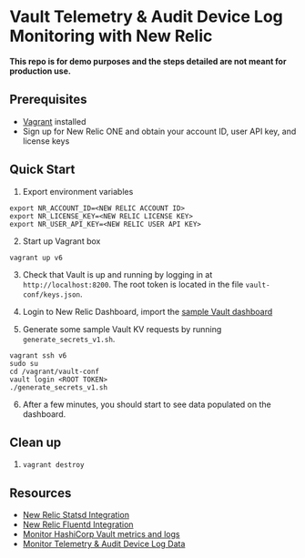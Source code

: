 # Vault Telemetry & Audit Device Log Monitoring with New Relic

**This repo is for demo purposes and the steps detailed are not meant for production use.**

## Prerequisites

* [Vagrant](https://www.vagrantup.com/downloads) installed 
* Sign up for New Relic ONE and obtain your account ID, user API key, and license keys

## Quick Start

1. Export environment variables

```shell
export NR_ACCOUNT_ID=<NEW RELIC ACCOUNT ID>
export NR_LICENSE_KEY=<NEW RELIC LICENSE KEY>
export NR_USER_API_KEY=<NEW RELIC USER API KEY>
```

2. Start up Vagrant box

```shell
vagrant up v6
```

3. Check that Vault is up and running by logging in at `http://localhost:8200`. The root token is located in
   the file `vault-conf/keys.json`.

4. Login to New Relic Dashboard, import the [sample Vault dashboard](./sample_nr_dashboard.json)

5. Generate some sample Vault KV requests by running `generate_secrets_v1.sh`.

```shell
vagrant ssh v6
sudo su
cd /vagrant/vault-conf
vault login <ROOT TOKEN>
./generate_secrets_v1.sh
```

6. After a few minutes, you should start to see data populated on the dashboard.

## Clean up

1. `vagrant destroy`

## Resources

- [New Relic Statsd Integration](https://docs.newrelic.com/docs/infrastructure/host-integrations/host-integrations-list/statsd-monitoring-integration-version-2/#kubernetes)
- [New Relic Fluentd Integration](https://docs.newrelic.com/docs/logs/forward-logs/fluentd-plugin-log-forwarding/)
- [Monitor HashiCorp Vault metrics and logs](https://www.datadoghq.com/blog/monitor-vault-metrics-and-logs/)
- [Monitor Telemetry & Audit Device Log Data](https://learn.hashicorp.com/tutorials/vault/monitor-telemetry-audit-splunk?in=vault/monitoring)